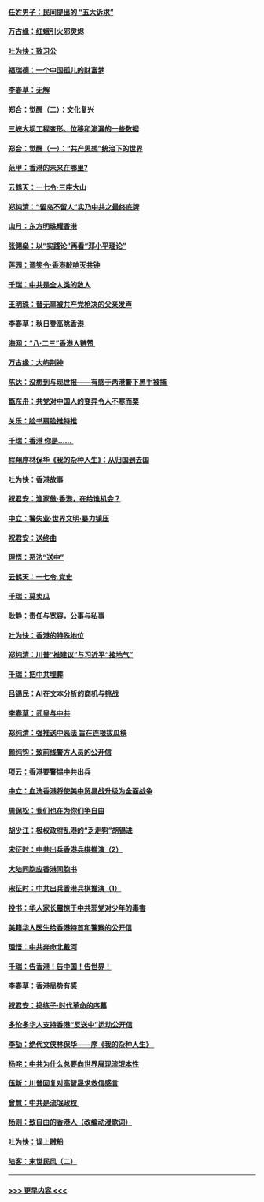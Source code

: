 #### [任姓男子：民间提出的 “五大诉求”](../pages/nsc993/n11482897.md?t=08281101) 
#### [万古缘：红蛾引火邪灵烬](../pages/nsc993/n11482886.md?t=08281101) 
#### [吐为快：致习公](../pages/nsc993/n11482867.md?t=08281101) 
#### [福瑞德：一个中国孤儿的财富梦](../pages/nsc993/n11482817.md?t=08281101) 
#### [李春草：无解](../pages/nsc993/n11482791.md?t=08281101) 
#### [郑合：觉醒（二）：文化复兴](../pages/nsc993/n11478025.md?t=08281101) 
#### [三峡大坝工程变形、位移和渗漏的一些数据](../pages/nsc993/n11478232.md?t=08281101) 
#### [郑合：觉醒（一）：“共产思想”统治下的世界](../pages/nsc993/n11477663.md?t=08281101) 
#### [范甲：香港的未来在哪里?](../pages/nsc993/n11477249.md?t=08281101) 
#### [云鹤天：一七令·三座大山](../pages/nsc993/n11477192.md?t=08281101) 
#### [郑纯清：“留岛不留人”实乃中共之最终底牌](../pages/nsc993/n11476160.md?t=08281101) 
#### [山月：东方明珠耀香港](../pages/nsc993/n11476077.md?t=08281101) 
#### [张翎燊：以“实践论”再看“邓小平理论”](../pages/nsc993/n11475733.md?t=08281101) 
#### [莲园：调笑令‧香港敲响灭共钟](../pages/nsc993/n11475723.md?t=08281101) 
#### [千瑞：中共是全人类的敌人](../pages/nsc993/n11475329.md?t=08281101) 
#### [王明珠：替无辜被共产党枪决的父亲发声](../pages/nsc993/n11474570.md?t=08281101) 
#### [李春草：秋日登高眺香港 ](../pages/nsc993/n11474491.md?t=08281101) 
#### [海网：“八·二三”香港人链赞 ](../pages/nsc993/n11474538.md?t=08281101) 
#### [万古缘：大屿荆神](../pages/nsc993/n11474401.md?t=08281101) 
#### [陈达：没想到与现世报——有感于两港警下黑手被捕 ](../pages/nsc993/n11472557.md?t=08281101) 
#### [甑东舟：共党对中国人的变异令人不寒而栗](../pages/nsc993/n11472496.md?t=08281101) 
#### [关乐：脸书扇脸推特推](../pages/nsc993/n11472488.md?t=08281101) 
#### [千瑞：香港  你是…… ](../pages/nsc993/n11472459.md?t=08281101) 
#### [程翔序林保华《我的杂种人生》：从归国到去国](../pages/nsc993/n11472369.md?t=08281101) 
#### [吐为快：香港故事](../pages/nsc993/n11471931.md?t=08281101) 
#### [祝君安：渔家傲‧香港，在给谁机会？](../pages/nsc993/n11469718.md?t=08281101) 
#### [中立：警失业‧世界文明‧暴力镇压](../pages/nsc993/n11467566.md?t=08281101) 
#### [祝君安：送终曲](../pages/nsc993/n11467546.md?t=08281101) 
#### [理悟：恶法“送中”](../pages/nsc993/n11467290.md?t=08281101) 
#### [云鹤天：一七令.党史](../pages/nsc993/n11464122.md?t=08281101) 
#### [千瑞：莫卖瓜](../pages/nsc993/n11463014.md?t=08281101) 
#### [耿静：责任与宽容，公事与私事](../pages/nsc993/n11462810.md?t=08281101) 
#### [吐为快：香港的特殊地位](../pages/nsc993/n11462562.md?t=08281101) 
#### [郑纯清：川普“推建议”与习近平“接地气”](../pages/nsc993/n11461683.md?t=08281101) 
#### [千瑞：把中共埋葬](../pages/nsc993/n11461658.md?t=08281101) 
#### [吕锡民：AI在文本分析的商机与挑战](../pages/nsc993/n11460607.md?t=08281101) 
#### [李春草：武皇与中共](../pages/nsc993/n11460589.md?t=08281101) 
#### [郑纯清：强推送中恶法 旨在连根拔瓜秧](../pages/nsc993/n11460526.md?t=08281101) 
#### [颜纯钩：致前线警方人员的公开信](../pages/nsc993/n11459564.md?t=08281101) 
#### [项云：香港要警惕中共出兵](../pages/nsc993/n11459530.md?t=08281101) 
#### [中立：血洗香港将使美中贸易战升级为全面战争](../pages/nsc993/n11459717.md?t=08281101) 
#### [周保松：我们也在为你们争自由](../pages/nsc993/n11459087.md?t=08281101) 
#### [胡少江：极权政府乱港的“乏走狗”胡锡进](../pages/nsc993/n11459051.md?t=08281101) 
#### [宋征时：中共出兵香港兵棋推演（2）](../pages/nsc993/n11458306.md?t=08281101) 
#### [大陆同胞应香港同胞书](../pages/nsc993/n11457241.md?t=08281101) 
#### [宋征时：中共出兵香港兵棋推演（1）](../pages/nsc993/n11455979.md?t=08281101) 
#### [投书：华人家长震惊于中共邪党对少年的毒害](../pages/nsc993/n11454664.md?t=08281101) 
#### [美籍华人医生给香港特首和警察的公开信](../pages/nsc993/n11454599.md?t=08281101) 
#### [理悟：中共奔命北戴河](../pages/nsc993/n11454254.md?t=08281101) 
#### [千瑞：告香港！告中国！告世界！](../pages/nsc993/n11452639.md?t=08281101) 
#### [李春草：香港局势有感 ](../pages/nsc993/n11452364.md?t=08281101) 
#### [祝君安：捣练子‧时代革命的序幕](../pages/nsc993/n11452353.md?t=08281101) 
#### [多伦多华人支持香港“反送中”运动公开信](../pages/nsc993/n11452323.md?t=08281101) 
#### [李劼：绝代文侠林保华——序《我的杂种人生》 ](../pages/nsc993/n11452282.md?t=08281101) 
#### [杨咤：中共为什么总要向世界展现流氓本性](../pages/nsc993/n11448899.md?t=08281101) 
#### [伍新：川普回复对高智晟求救信感言](../pages/nsc993/n11448808.md?t=08281101) 
#### [曾慧：中共是流氓政权 ](../pages/nsc993/n11447277.md?t=08281101) 
#### [杨则：致自由的香港人（改编动漫歌词）](../pages/nsc993/n11447253.md?t=08281101) 
#### [吐为快：误上贼船](../pages/nsc993/n11447241.md?t=08281101) 
#### [陆客：末世民风（二）](../pages/nsc993/n11447032.md?t=08281101) 

----
#### [ >>> 更早内容 <<< ](../indexes/nsc993-earlier.md)
